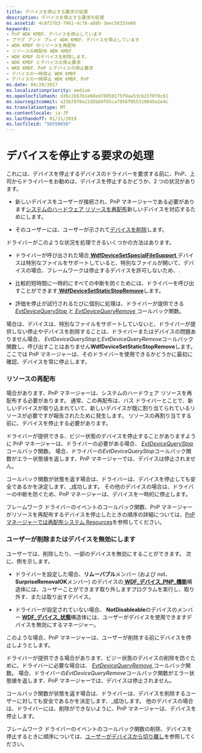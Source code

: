 ```yaml
---
title: デバイスを停止する要求の処理
description: デバイスを停止する要求の処理
ms.assetid: 4c8f37b3-7961-4c78-a88b-3eec58155e66
keywords:
- PnP WDK KMDF、デバイスを停止しています
- プラグ アンド プレイ WDK KMDF、デバイスを停止しています
- WDK KMDF のリソースを再配布
- リソースの再配布 WDK KMDF
- WDK KMDF のデバイスを削除します。
- WDK KMDF とデバイスの停止要求
- WKD KMDF、PnP とデバイスの停止要求
- デバイスの一時停止 WDK KMDF
- デバイスの一時停止 WDK KMDF、PnP
ms.date: 04/20/2017
ms.localizationpriority: medium
ms.openlocfilehash: d3bc2b67b1e68ed78850175f0aa53cb15f0f0c61
ms.sourcegitcommit: a33b7978e22d5bb9f65ca7056f955319049a2e4c
ms.translationtype: MT
ms.contentlocale: ja-JP
ms.lasthandoff: 01/31/2019
ms.locfileid: "56550656"
---
```

# <a name="handling-requests-to-stop-a-device"></a>デバイスを停止する要求の処理


これには、デバイスを停止するデバイスのドライバーを要求する前に、PnP、上司からドライバーをお勧めは、デバイスを停止するかどうか、2 つの状況があります。

-   新しいデバイスをユーザーが接続され、PnP マネージャーである必要があります[システムのハードウェア リソースを再配布](#redistributing-resources)新しいデバイスを対応するためにします。

-   そのユーザーには、ユーザーが示されて[デバイスを削除](#a-user-removes-or-disables-a-device)します。

ドライバーがこのような状況を処理できるいくつかの方法はあります。

-   ドライバーが呼び出された場合[ **WdfDeviceSetSpecialFileSupport** ](https://msdn.microsoft.com/library/windows/hardware/ff546903)デバイスは特別なファイルをサポートしていると、特別なファイルが開いて、デバイスの場合、フレームワークは停止するデバイスを許可しないため、.

-   比較的短時間に一時的にすべての中断を防ぐためには、ドライバーを呼び出すことができます[ **WdfDeviceSetStaticStopRemove**](https://msdn.microsoft.com/library/windows/hardware/ff546915)します。

-   評価を停止が試行されるたびに個別に処理は、ドライバーが提供できる[ *EvtDeviceQueryStop* ](https://msdn.microsoft.com/library/windows/hardware/ff540885)と[ *EvtDeviceQueryRemove* ](https://msdn.microsoft.com/library/windows/hardware/ff540883)コールバック関数。

場合は、デバイスは、特別なファイルをサポートしていないと、ドライバーが提供しない停止やデバイスを削除することは、ドライバーまたはデバイスの問題ありません場合、 *EvtDeviceQueryStop*と*EvtDeviceQueryRemove*コールバック関数し、呼び出すことはありません**WdfDeviceSetStaticStopRemove**します。 ここでは PnP マネージャーは、そのドライバーを使用できるかどうかに最初に確認、デバイスを常に停止します。

### <a href="" id="redistributing-resources"></a> リソースの再配布

場合があります、PnP マネージャーは、システムのハードウェア リソースを再配布する必要があります。 通常、この再配布は、バス ドライバーとことで、新しいデバイスが取り込まれていて、新しいデバイスが既に割り当てられているリソースが必要ですが報告されたために発生します。 リソースの再割り当てする前に、デバイスを停止する必要があります。

ドライバーが提供できる、ビジー状態のデバイスを停止することがありますように PnP マネージャーは、ドライバーの必要がある場合、 [ *EvtDeviceQueryStop* ](https://msdn.microsoft.com/library/windows/hardware/ff540885)コールバック関数。 場合、ドライバーの*EvtDeviceQueryStop*コールバック関数がエラー状態値を返します、PnP マネージャーでは、デバイスは停止されません。

コールバック関数が状態を返す場合は、ドライバーは、デバイスを停止しても安全であるかを決定します、\_成功します。 その他のデバイスの場合は、ドライバーの中断を防ぐため、PnP マネージャーは、デバイスを一時的に停止します。

フレームワーク ドライバーのイベントのコールバック関数、PnP マネージャーがリソースを再配布するデバイスを停止したときの順序の詳細については、[PnP マネージャーでは再配布システム Resources](the-pnp-manager-redistributes-system-resources.md)を参照してください。

### <a href="" id="a-user-removes-or-disables-a-device"></a> ユーザーが削除またはデバイスを無効にします

ユーザーでは、削除したり、一部のデバイスを無効にすることができます。 次に、例を示します。

-   ドライバーを設定した場合、**リムーバブル**メンバー (および not、 **SurpriseRemovalOK**メンバー) のデバイスの[ **WDF\_デバイス\_PNP\_機能**](https://msdn.microsoft.com/library/windows/hardware/ff551257)構造体には、ユーザーことができます取り外しますプログラムを実行し、取り外す、または取り出すデバイス。

-   ドライバーが設定されていない場合、 **NotDisableable**のデバイスのメンバー [ **WDF\_デバイス\_状態**](https://msdn.microsoft.com/library/windows/hardware/ff551284)構造体には、ユーザーがデバイスを使用できますデバイスを無効にするマネージャー。

このような場合、PnP マネージャーは、ユーザーが削除する前にデバイスを停止しようとします。

ドライバーが提供できる場合があります、ビジー状態のデバイスの削除を防ぐために、ドライバーに必要な場合は、 [ *EvtDeviceQueryRemove* ](https://msdn.microsoft.com/library/windows/hardware/ff540883)コールバック関数。 場合、ドライバーの*EvtDeviceQueryRemove*コールバック関数がエラー状態値を返します、PnP マネージャーでは、デバイスは停止されません。

コールバック関数が状態を返す場合は、ドライバーは、デバイスを削除するユーザーに対しても安全であるかを決定します、\_成功します。 他のデバイスの場合は、ドライバーには、削除ができないように、PnP マネージャーは、デバイスを停止します。

フレームワーク ドライバーのイベントのコールバック関数の削除、デバイスを停止するときに順序については、[ユーザーがデバイスから切り離し](a-user-unplugs-a-device.md)を参照してください。

 

 





